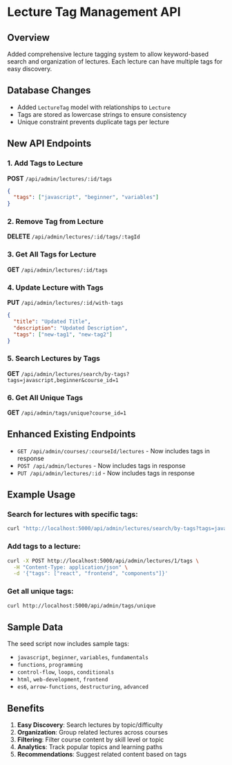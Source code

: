 # Lecture Tag Management API

## Overview
Added comprehensive lecture tagging system to allow keyword-based search and organization of lectures. Each lecture can have multiple tags for easy discovery.

## Database Changes
- Added `LectureTag` model with relationships to `Lecture`
- Tags are stored as lowercase strings to ensure consistency
- Unique constraint prevents duplicate tags per lecture

## New API Endpoints

### 1. Add Tags to Lecture
**POST** `/api/admin/lectures/:id/tags`
```json
{
  "tags": ["javascript", "beginner", "variables"]
}
```

### 2. Remove Tag from Lecture
**DELETE** `/api/admin/lectures/:id/tags/:tagId`

### 3. Get All Tags for Lecture
**GET** `/api/admin/lectures/:id/tags`

### 4. Update Lecture with Tags
**PUT** `/api/admin/lectures/:id/with-tags`
```json
{
  "title": "Updated Title",
  "description": "Updated Description",
  "tags": ["new-tag1", "new-tag2"]
}
```

### 5. Search Lectures by Tags
**GET** `/api/admin/lectures/search/by-tags?tags=javascript,beginner&course_id=1`

### 6. Get All Unique Tags
**GET** `/api/admin/tags/unique?course_id=1`

## Enhanced Existing Endpoints
- `GET /api/admin/courses/:courseId/lectures` - Now includes tags in response
- `POST /api/admin/lectures` - Now includes tags in response
- `PUT /api/admin/lectures/:id` - Now includes tags in response

## Example Usage

### Search for lectures with specific tags:
```bash
curl "http://localhost:5000/api/admin/lectures/search/by-tags?tags=javascript,beginner"
```

### Add tags to a lecture:
```bash
curl -X POST http://localhost:5000/api/admin/lectures/1/tags \
  -H "Content-Type: application/json" \
  -d '{"tags": ["react", "frontend", "components"]}'
```

### Get all unique tags:
```bash
curl http://localhost:5000/api/admin/tags/unique
```

## Sample Data
The seed script now includes sample tags:
- `javascript`, `beginner`, `variables`, `fundamentals`
- `functions`, `programming`
- `control-flow`, `loops`, `conditionals`
- `html`, `web-development`, `frontend`
- `es6`, `arrow-functions`, `destructuring`, `advanced`

## Benefits
1. **Easy Discovery**: Search lectures by topic/difficulty
2. **Organization**: Group related lectures across courses
3. **Filtering**: Filter course content by skill level or topic
4. **Analytics**: Track popular topics and learning paths
5. **Recommendations**: Suggest related content based on tags

